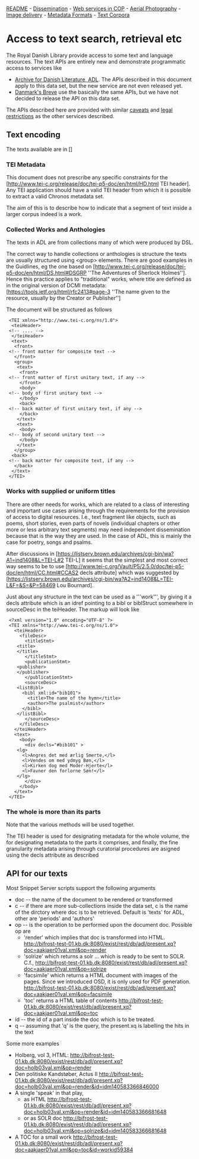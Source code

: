 [README](README.md) - [Dissemination](oai-pmh.md) - [Web services in COP](cop-backend.md) - [Aerial Photography](geographic-data.md) - [Image delivery](image-delivery.md) - [Metadata Formats](metadata-formats.md) - [Text Corpora](text-corpora.md)

# Access to text search, retrieval etc

The Royal Danish Library provide access to some text and language resources. The text APIs are entirely new and demonstrate programmatic access to services like

* [Archive for Danish Literature, ADL](http://www.adl.dk/). The APIs described in this document apply to this data set, but the new service are not even released yet.
* [Danmark's Breve](http://danmarksbreve.kb.dk/) use the basically the same APIs, but we have not decided to release the API on this data set.

The APIs described here are provided with similar
[caveats](README.md#caveats) and [legal restrictions](README.md#licences--legalese) as the other services
described.

## Text encoding

The texts available are in []

### TEI Metadata

This document does not prescribe any specific constraints for the [http://www.tei-c.org/release/doc/tei-p5-doc/en/html/HD.html TEI header]. Any TEI application should have a valid TEI header from which it is possible to extract a valid Chronos metadata set.

The aim of this is to describe how to indicate that a segment of text inside a larger corpus indeed is a work.

### Collected Works and Anthologies

The texts in ADL are from collections many of which were produced by DSL. 

The correct way to handle collections or anthologies is structure the  texts are usually structured using &lt;group&gt; elements. There are good examples in the Guidlines, eg the one based on   [http://www.tei-c.org/release/doc/tei-p5-doc/en/html/DS.html#DSGRP ''The Adventures of Sherlock Holmes'']. Hence this practice applies to "traditional" works, where title are defined as in the original version of DCMI metadata: [https://tools.ietf.org/html/rfc2413#page-3 ''The name given to the resource, usually by the Creator or Publisher'']

The document will be structured as follows

```
 <TEI xmlns="http://www.tei-c.org/ns/1.0">
  <teiHeader>
 <!-- .... -->
  </teiHeader>
  <text>
   <front>
 <!-- front matter for composite text -->
   </front>
   <group>
    <text>
     <front>
 <!-- front matter of first unitary text, if any -->
     </front>
     <body>
 <!-- body of first unitary text -->
     </body>
     <back>
 <!-- back matter of first unitary text, if any -->
     </back>
    </text>
    <text>
     <body>
 <!-- body of second unitary text -->
     </body>
    </text>
   </group>
  <back>
 <!-- back matter for composite text, if any -->
   </back>
  </text>
 </TEI>
```

### Works with supplied or uniform titles 

There are other needs for works, which are related to a class of interesting and important use cases arising through the requirements for the provision of access to digital resources. I.e., text fragment like objects, such as poems, short stories, even parts of novels (individual chapters or other more or less arbitrary text segments) may need independent dissemination because that is the way they are used. In the case of ADL, this is mainly the case for poetry, songs and psalms. 

After discussions in [https://listserv.brown.edu/archives/cgi-bin/wa?A1=ind1408&L=TEI-L#2 TEI-L] it seems that the simplest and most correct way seems to be to use  [http://www.tei-c.org/Vault/P5/2.5.0/doc/tei-p5-doc/en/html/CC.html#CCAS2 decls attribute] which was suggested by [https://listserv.brown.edu/archives/cgi-bin/wa?A2=ind1408&L=TEI-L&F=&S=&P=58469 Lou Bournard].

Just about any structure in the text can be used as a '''work''', by giving it a decls attribute which is an idref pointing to a bibl or biblStruct somewhere in sourceDesc in the teiHeader. The markup will look like

```
 <?xml version="1.0" encoding="UTF-8" ?>
 <TEI xmlns="http://www.tei-c.org/ns/1.0">
   <teiHeader>
     <fileDesc>
       <titleStmt>
 	<title>
 	</title>
       </titleStmt>
       <publicationStmt>
 	<publisher>
 	</publisher>
       </publicationStmt>
       <sourceDesc>
 	<listBibl>
 	  <bibl xml:id="bib101">
 	    <title>The name of the hymn</title>
 	    <author>The psalmist</author>
 	  </bibl>
 	</listBibl>
       </sourceDesc>
     </fileDesc>
   </teiHeader>
   <text>
     <body>
       <div decls="#bib101" >
 	<lg>
 	  <l>Angres det med ærlig Smerte,</l>
 	  <l>Vendes om med ydmyg Bøn,</l>
 	  <l>Kirken dog med Moder-Hjerte</l>
 	  <l>Favner den forlorne Søn!</l>
 	</lg>
       </div>
     </body>
   </text>
 </TEI>
```

### The whole is more than its parts

Note that the various methods will be used together. 

The TEI header is used for designating metadata for the whole volume, 
the <group> for designating metadata to the parts it comprises, and
finally, the fine granularity metadata arising through curatorial procedures are asigned using the decls attribute as described


## API for our texts

Most Snippet Server scripts support the following arguments

* doc -- the name of the document to be rendered or transformed
* c   -- if there are more sub-collections inside the data set, c is the name of the dirctory where doc is to be retrieved. Default is 'texts' for ADL, other are 'periods' and 'authors'
* op  -- is the operation to be performed upon the document doc. Possible op are
  * 'render' which implies that doc is transformed into HTML. http://bifrost-test-01.kb.dk:8080/exist/rest/db/adl/present.xq?doc=aakjaer01val.xml&op=render
  * 'solrize' which returns a solr <add> ... </add> which is ready to be sent to SOLR. C.f., http://bifrost-test-01.kb.dk:8080/exist/rest/db/adl/present.xq?doc=aakjaer01val.xml&op=solrize
  * 'facsimile' which returns a HTML document with images of the pages. Since we introduced OSD, it is only used for PDF generation. http://bifrost-test-01.kb.dk:8080/exist/rest/db/adl/present.xq?doc=aakjaer01val.xml&op=facsimile
  * 'toc' returns a HTML table of contents http://bifrost-test-01.kb.dk:8080/exist/rest/db/adl/present.xq?doc=aakjaer01val.xml&op=toc 
* id  -- the id of a part inside the doc which is to be treated. 
* q -- assuming that 'q' is the query, the present.xq is labelling the hits in the text

Some more examples

* Holberg, vol 3, HTML: http://bifrost-test-01.kb.dk:8080/exist/rest/db/adl/present.xq?doc=holb03val.xml&op=render
* Den politiske Kandstøber, Actus II http://bifrost-test-01.kb.dk:8080/exist/rest/db/adl/present.xq?doc=holb03val.xml&op=render&id=idm140583366846000
* A single 'speak' in that play, 
  * as HTML http://bifrost-test-01.kb.dk:8080/exist/rest/db/adl/present.xq?doc=holb03val.xml&op=render&id=idm140583366681648
  * or as SOLR doc http://bifrost-test-01.kb.dk:8080/exist/rest/db/adl/present.xq?doc=holb03val.xml&op=solrize&id=idm140583366681648
* A TOC for a small work http://bifrost-test-01.kb.dk:8080/exist/rest/db/adl/present.xq?doc=aakjaer01val.xml&op=toc&id=workid59384
